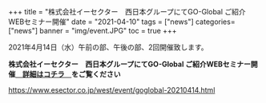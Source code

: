 +++
title = "株式会社イーセクター　西日本グループにてGO-Global ご紹介WEBセミナー開催"
date = "2021-04-10"
tags = ["news"]
categories=["news"]
banner = "img/event.JPG"
toc = true
+++

2021年4月14日（水）午前の部、午後の部、2回開催致します。


<!--more-->

<b><font color="red"><i class="fas fa-arrow-circle-right"></i></font>株式会社イーセクター　西日本グループにてGO-Global ご紹介WEBセミナー開催<a href="https://www.esector.co.jp/west/event/goglobal-20210414.html" target="_blank">　詳細はコチラ　</A>をご覧ください</b>

<a href="https://www.esector.co.jp/west/event/goglobal-20210414.html" target="_blank">https://www.esector.co.jp/west/event/goglobal-20210414.html</a>



